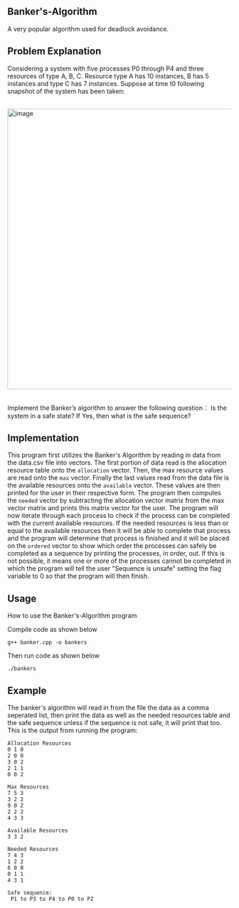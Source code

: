 ## Banker's-Algorithm
A very popular algorithm used for deadlock avoidance.

## Problem Explanation
Considering a system with five processes P0 through P4 and three resources of type A, B, C. Resource type A has 10 instances, B has 5 instances and type C has 7 instances. Suppose at time t0 following snapshot of the system has been taken: <br> <br>

<img width="631" alt="image" src="https://github.com/KeeganCalkins/test/assets/149719873/b6da7a3e-8ca5-4903-961b-09c9ae74f724"> <br> <br>

Implement the Banker’s algorithm to answer the following question： Is the system in a safe state? If Yes, then what is the safe sequence?

## Implementation
This program first utilizes the Banker's Algorithm by reading in data from the data.csv file into 
vectors. The first portion of data read is the allocation resource table onto the `allocation` vector. Then, the max resource values are read onto the `max` vector. Finally the last values read from the data file is the available resources onto the `available` vector. These values are then printed for the user in their respective form. The program then computes the `needed` vector by subtracting the allocation vector matrix from the max vector matrix and prints this matrix vector for the user. 
The program will now iterate through each process to check if the process can be completed with the current available resources. If the needed resources is less than or equal to the available resources then it will be able to complete that process and the program will determine that process is finished and it will be placed on the `ordered` vector to show which order the processes can safely be completed as a sequence by printing the processes, in order, out. If this is not possible, it means one or more of the processes cannot be completed in which the program will tell the user "Sequence is unsafe" setting the flag variable to 0 so that the program will then finish.

## Usage
How to use the Banker's-Algorithm program

Compile code as shown below
```
g++ banker.cpp -o bankers
```
Then run code as shown below
```
./bankers
```

## Example

The banker's algorithm will read in from the file the data as a comma seperated list, then print the data as well as the needed resources table and the safe sequence unless if the sequence is not safe, it will print that too.<br>
This is the output from running the program:
```
Allocation Resources
0 1 0 
2 0 0 
3 0 2 
2 1 1 
0 0 2 

Max Resources
7 5 3 
3 2 2 
9 0 2 
2 2 2 
4 3 3 

Available Resources
3 3 2 

Needed Resources
7 4 3 
1 2 2 
6 0 0 
0 1 1 
4 3 1 

Safe sequence: 
 P1 to P3 to P4 to P0 to P2
```
